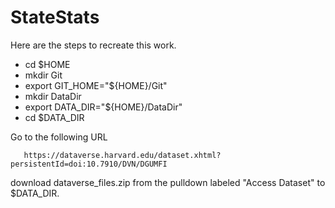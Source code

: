 # StateStats

Here are the steps to recreate this work.

* cd $HOME
* mkdir Git
* export GIT_HOME="${HOME}/Git"
* mkdir DataDir
* export DATA_DIR="${HOME}/DataDir"
* cd $DATA_DIR

Go to the following URL
```
   https://dataverse.harvard.edu/dataset.xhtml?persistentId=doi:10.7910/DVN/DGUMFI
```
   download dataverse_files.zip from the pulldown labeled "Access Dataset" to $DATA_DIR. 
